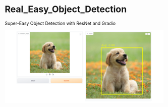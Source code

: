 # Real_Easy_Object_Detection
Super-Easy Object Detection with ResNet and Gradio

![Example](image.png)
